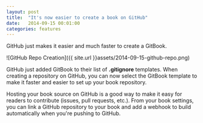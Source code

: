 ```yaml
---
layout: post
title:  "It's now easier to create a book on GitHub"
date:   2014-09-15 00:01:00
categories: features
---
```


GitHub just makes it easier and much faster to create a GitBook.


<!-- more -->

![GitHub Repo Creation]({{ site.url }}assets/2014-09-15-github-repo.png)

GitHub just added GitBook to their list of **.gitignore** templates. When creating a repository on GitHub, you can now select the GitBook template to make it faster and easier to set up your book repository.

Hosting your book source on GitHub is a good way to make it easy for readers to contribute (issues, pull requests, etc.). From your book settings, you can link a GitHub repository to your book and add a webhook to build automatically when you're pushing to GitHub.
